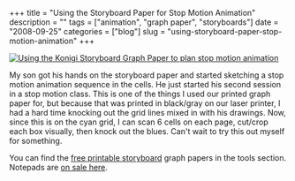 +++
title = "Using the Storyboard Paper for Stop Motion Animation"
description = ""
tags = ["animation", "graph paper", "storyboards"]
date = "2008-09-25"
categories = ["blog"]
slug = "using-storyboard-paper-stop-motion-animation"
+++



  <div class="notebook-image"><a href="http://www.flickr.com/photos/jibbajabba/2881764197/" title="Using the Konigi Storyboard Graph Paper to plan stop motion animation by jibbajabba, on Flickr"><img src="//farm4.static.flickr.com/3266/2881764197_7229420b4e_o.jpg" alt="Using the Konigi Storyboard Graph Paper to plan stop motion animation" /></a></div>
<p>My son got his hands on the storyboard paper and started sketching a stop motion animation sequence in the cells. He just started his second session in a stop motion class. This is one of the things I used our printed graph paper for, but because that was printed in black/gray on our laser printer, I had a hard time knocking out the grid lines mixed in with his drawings. Now, since this is on the cyan grid, I can scan 6 cells on each page, cut/crop each box visually, then knock out the blues. Can't wait to try this out myself for something.</p>
<p>You can find the <a href="../tools/graph-paper.html">free printable storyboard</a> graph papers in the tools section. Notepads are <a href="http://shop.konigi.com/product/storyboard-notepad?q=store/product/storyboard-notepad">on sale here</a>.</p>
    
  
